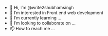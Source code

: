 - 👋 Hi, I’m @write2shubhamsingh
- 👀 I’m interested in Front end web development
- 🌱 I’m currently learning ...
- 💞️ I’m looking to collaborate on ...
- 📫 How to reach me ...

<!---
write2shubhamsingh/write2shubhamsingh is a ✨ special ✨ repository because its `README.md` (this file) appears on your GitHub profile.
You can click the Preview link to take a look at your changes.
--->
